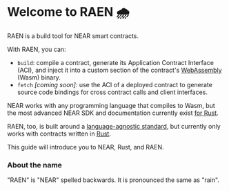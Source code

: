 # Welcome to RAEN 🌧

RAEN is a build tool for NEAR smart contracts.

With RAEN, you can:

* `build`: compile a contract, generate its Application Contract Interface (ACI), and inject it into a custom section of the contract's [WebAssembly](https://webassembly.org/) (Wasm) binary.
* `fetch` _[coming soon]_: use the ACI of a deployed contract to generate source code bindings for cross contract calls and client interfaces.

NEAR works with any programming language that compiles to Wasm, but the most advanced NEAR SDK and documentation currently exist [for Rust](https://www.near-sdk.io/).

RAEN, too, is built around a [language-agnostic standard](https://github.com/bytecodealliance/wit-bindgen), but currently only works with contracts written in [Rust](https://www.rust-lang.org/).

This guide will introduce you to NEAR, Rust, and RAEN.

### About the name

"RAEN" is "NEAR" spelled backwards. It is pronounced the same as "rain".
